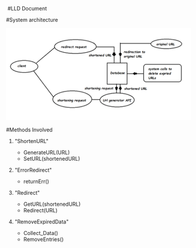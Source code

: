 ​
#LLD Document 

#System architecture

![2](img/3.png)

#Methods Involved

1. "ShortenURL"   
    * GenerateURL(URL)
    * SetURL(shortenedURL)

2. "ErrorRedirect"
    * returnErr()
      
3. "Redirect"
    * GetURL(shortenedURL)
    * Redirect(URL)

4. "RemoveExpiredData"
    * Collect_Data()
    * RemoveEntries()
​